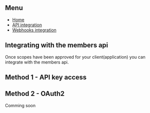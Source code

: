 


## Menu
- [Home](index.md)
- [API integration](api-integration.md)
- [Webhooks integration](api-integration.md)

## Integrating with the members api
Once scopes have been approved for your client(application) you can integrate with the members api.

## Method 1 - API key access

## Method 2 - OAuth2
Comming soon

